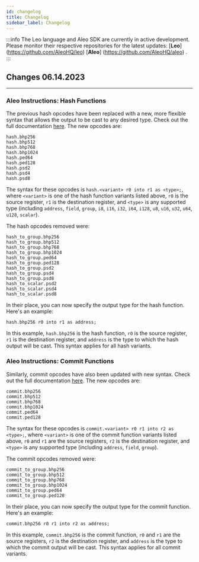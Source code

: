 ```yaml
---
id: changelog
title: Changelog
sidebar_label: Changelog
---
```


:::info
The Leo language and Aleo SDK are currently in active development. Please monitor their respective repositories for 
the latest updates:
[**Leo**]
(https://github.com/AleoHQ/leo) [**Aleo**]
(https://github.com/AleoHQ/aleo) .
:::

## Changes **06.14.2023**
---
### Aleo Instructions: Hash Functions

The previous hash opcodes have been replaced with a new, more flexible syntax that allows the output to be cast to any desired type. Check out the full documentation [here](https://developer.aleo.org/aleo/opcodes#table-of-cryptographic-opcodes). The new opcodes are:

```
hash.bhp256
hash.bhp512
hash.bhp768
hash.bhp1024
hash.ped64
hash.ped128
hash.psd2
hash.psd4
hash.psd8
```

The syntax for these opcodes is `hash.<variant> r0 into r1 as <type>;`, where `<variant>` is one of the hash function variants listed above, `r0` is the source register, `r1` is the destination register, and `<type>` is any supported type (including `address`, `field`, `group`, `i8`, `i16`, `i32`, `i64`, `i128`, `u8`, `u16`, `u32`, `u64`, `u128`, `scalar`).

The hash opcodes removed were:

```
hash_to_group.bhp256
hash_to_group.bhp512
hash_to_group.bhp768
hash_to_group.bhp1024
hash_to_group.ped64
hash_to_group.ped128
hash_to_group.psd2
hash_to_group.psd4
hash_to_group.psd8
hash_to_scalar.psd2
hash_to_scalar.psd4
hash_to_scalar.psd8
```

In their place, you can now specify the output type for the hash function. Here's an example:

```aleo
hash.bhp256 r0 into r1 as address;
```

In this example, `hash.bhp256` is the hash function, `r0` is the source register, `r1` is the destination register, and `address` is the type to which the hash output will be cast. This syntax applies for all hash variants.

### Aleo Instructions: Commit Functions

Similarly, commit opcodes have also been updated with new syntax. Check out the full documentation [here](https://developer.aleo.org/aleo/opcodes#table-of-cryptographic-opcodes). The new opcodes are:

```
commit.bhp256
commit.bhp512
commit.bhp768
commit.bhp1024
commit.ped64
commit.ped128
```

The syntax for these opcodes is `commit.<variant> r0 r1 into r2 as <type>;`, where `<variant>` is one of the commit function variants listed above, `r0` and `r1` are the source registers, `r2` is the destination register, and `<type>` is any supported type (including `address`, `field`, `group`).

The commit opcodes removed were:

```
commit_to_group.bhp256
commit_to_group.bhp512
commit_to_group.bhp768
commit_to_group.bhp1024
commit_to_group.ped64
commit_to_group.ped128
```

In their place, you can now specify the output type for the commit function. Here's an example:

```aleo
commit.bhp256 r0 r1 into r2 as address;
```

In this example, `commit.bhp256` is the commit function, `r0` and `r1` are the source registers, `r2` is the destination register, and `address` is the type to which the commit output will be cast. This syntax applies for all commit variants.
